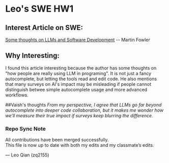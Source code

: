 # Leo's SWE HW1
## Interest Article on SWE: 
[Some thoughts on LLMs and Software Development](https://martinfowler.com/articles/202508-ai-thoughts.html) -- Martin Fowler
## Why Interesting: 
I found this article interesting because the author has some thoughts on "how people are really using LLM in programing". It is not just a fancy autocomplete, but letting the tools read and edit code. He also mentions that many surveys on AI's impact may be misleading if people cannot distinguish betwee simple autocomplete usage and more advanced workflows.

##Vaish's thoughts 
*From my perspective, I agree that LLMs go far beyond autocomplete into deeper code collaboration, but it makes me wonder how we’ll measure their true impact if surveys keep blurring the difference.*


### Repo Sync Note
All contributions have been merged successfully.  
This file is now up to date with both my edits and my classmate’s edits.  

— Leo Qian (zq2155)
